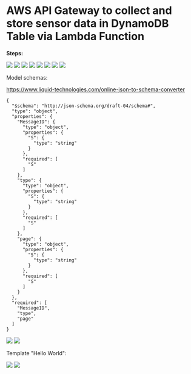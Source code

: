 # AWS API Gateway to collect and store sensor data in DynamoDB Table via Lambda Function

<b>Steps:</b>  

<img src=https://github.com/RubensZimbres/Repo-2018/blob/master/AWS%20API%20Gateway/Pictures/overview.png>  

<img src=https://github.com/RubensZimbres/Repo-2018/blob/master/AWS%20API%20Gateway/Pictures/POST.png>  

<img src=https://github.com/RubensZimbres/Repo-2018/blob/master/AWS%20API%20Gateway/Pictures/POST_Method_Request.png>  

<img src=https://github.com/RubensZimbres/Repo-2018/blob/master/AWS%20API%20Gateway/Pictures/POST_Integration_Request_11.png>  

<img src=https://github.com/RubensZimbres/Repo-2018/blob/master/AWS%20API%20Gateway/Pictures/POST_IntegrationRequest_3.png>  

<img src=https://github.com/RubensZimbres/Repo-2018/blob/master/AWS%20API%20Gateway/Pictures/POST_Integration_Response_00.png>  

<img src=https://github.com/RubensZimbres/Repo-2018/blob/master/AWS%20API%20Gateway/Pictures/POST_Method_Response.png>  

<img src=https://github.com/RubensZimbres/Repo-2018/blob/master/AWS%20API%20Gateway/Pictures/cors.png>

Model schemas:  
  
https://www.liquid-technologies.com/online-json-to-schema-converter

```
{
  "$schema": "http://json-schema.org/draft-04/schema#",
  "type": "object",
  "properties": {
    "MessageID": {
      "type": "object",
      "properties": {
        "S": {
          "type": "string"
        }
      },
      "required": [
        "S"
      ]
    },
    "type": {
      "type": "object",
      "properties": {
        "S": {
          "type": "string"
        }
      },
      "required": [
        "S"
      ]
    },
    "page": {
      "type": "object",
      "properties": {
        "S": {
          "type": "string"
        }
      },
      "required": [
        "S"
      ]
    }
  },
  "required": [
    "MessageID",
    "type",
    "page"
  ]
}
```  

<img src=https://github.com/RubensZimbres/Repo-2018/blob/master/AWS%20API%20Gateway/Pictures/response_test.png>  

<img src=https://github.com/RubensZimbres/Repo-2018/blob/master/AWS%20API%20Gateway/Pictures/API_Gateway_Success.png>  

Template "Hello World":  

<img src=https://github.com/RubensZimbres/Repo-2018/blob/master/AWS%20API%20Gateway/Pictures/lambda_1.png>  

<img src=https://github.com/RubensZimbres/Repo-2018/blob/master/AWS%20API%20Gateway/Pictures/dynamo_API2.png>  
